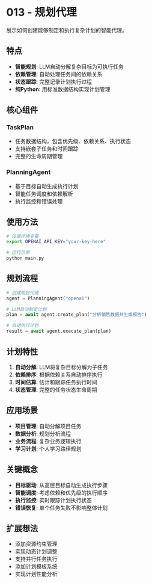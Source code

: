 # 013 - 规划代理

展示如何创建能够制定和执行复杂计划的智能代理。

## 特点

- **智能规划**: LLM自动分解复杂目标为可执行任务
- **依赖管理**: 自动处理任务间的依赖关系
- **状态跟踪**: 完整记录计划执行过程
- **纯Python**: 用标准数据结构实现计划管理

## 核心组件

### TaskPlan
- 任务数据结构，包含优先级、依赖关系、执行状态
- 支持嵌套子任务和时间跟踪
- 完整的生命周期管理

### PlanningAgent
- 基于目标自动生成执行计划
- 智能任务调度和依赖解析
- 执行监控和错误处理

## 使用方法

```bash
# 设置环境变量
export OPENAI_API_KEY="your-key-here"

# 运行示例
python main.py
```

## 规划流程

```python
# 创建规划代理
agent = PlanningAgent("openai")

# LLM自动制定计划
plan = await agent.create_plan("分析销售数据并生成报告")

# 自动执行计划
result = await agent.execute_plan(plan)
```

## 计划特性

1. **自动分解**: LLM将复杂目标分解为子任务
2. **依赖排序**: 根据依赖关系自动排序执行
3. **时间估算**: 估计和跟踪任务执行时间
4. **状态管理**: 完整的任务状态生命周期

## 应用场景

- **项目管理**: 自动分解项目任务
- **数据分析**: 规划分析流程
- **业务流程**: 复杂业务逻辑执行
- **学习计划**: 个人学习路径规划

## 关键概念

- **目标驱动**: 从高层目标自动生成执行步骤
- **智能调度**: 考虑依赖和优先级的执行顺序
- **执行监控**: 实时跟踪计划执行状态
- **错误恢复**: 单个任务失败不影响整体计划

## 扩展想法

- 添加资源约束管理
- 实现动态计划调整
- 支持并行任务执行
- 添加计划模板系统
- 实现计划性能分析